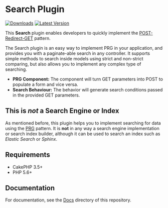 Search Plugin
========================

[![Downloads](https://poser.pugx.org/ed3/search/d/total.png)](https://packagist.org/packages/ed3/search)
[![Latest Version](https://poser.pugx.org/ed3/search/v/stable.png)](https://packagist.org/packages/ed3/search)

This **Search** plugin enables developers to quickly implement the [POST-Redirect-GET](docs/Documentation/Post-Redirect-Get.md) pattern.

The Search plugin is an easy way to implement PRG in your application, and provides you with a paginate-able search in any controller. It supports simple methods to search inside models using strict and non-strict comparing, but also allows you to implement any complex type of searching.

* **PRG Component:** The component will turn GET parameters into POST to populate a form and vice versa.
* **Search Behaviour:** The behavior will generate search conditions passed in the provided GET parameters.

This is *not* a Search Engine or Index
--------------------------------------

As mentioned before, this plugin helps you to implement searching for data using the [PRG](Docs/Documentation/Post-Redirect-Get.md) pattern. It is **not** in any way a search engine implementation or search index builder, although it can be used to search an index such as *Elastic Search* or *Sphinx*.

Requirements
------------

* CakePHP 3.5+
* PHP 5.6+

Documentation
-------------

For documentation, see the [Docs](docs/Home.md) directory of this repository.
